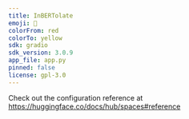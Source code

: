 ```yaml
---
title: InBERTolate
emoji: 🚀
colorFrom: red
colorTo: yellow
sdk: gradio
sdk_version: 3.0.9
app_file: app.py
pinned: false
license: gpl-3.0
---
```


Check out the configuration reference at https://huggingface.co/docs/hub/spaces#reference
